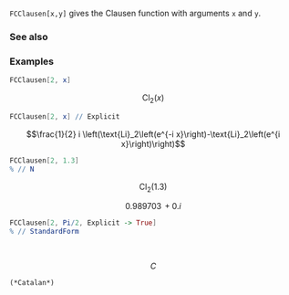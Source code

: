 `FCClausen[x,y]` gives the Clausen function with arguments `x` and `y`.

### See also

### Examples

```mathematica
FCClausen[2, x]
```

$$\text{Cl}_2(x)$$

```mathematica
FCClausen[2, x] // Explicit
```

$$\frac{1}{2} i \left(\text{Li}_2\left(e^{-i x}\right)-\text{Li}_2\left(e^{i x}\right)\right)$$

```mathematica
FCClausen[2, 1.3]
% // N
```

$$\text{Cl}_2(1.3)$$

$$0.989703\, +0. i$$

```mathematica
FCClausen[2, Pi/2, Explicit -> True]
% // StandardForm 
  
 

```

$$C$$

```
(*Catalan*)
```